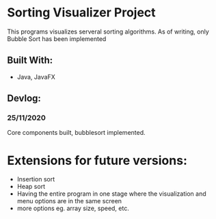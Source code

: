 # Sorting Visualizer Project

This programs visualizes serveral sorting algorithms. As of writing, only Bubble Sort has been implemented

## Built With:

- Java, JavaFX

## Devlog:

### 25/11/2020

Core components built, bubblesort implemented.

# Extensions for future versions:

- Insertion sort
- Heap sort
- Having the entire program in one stage where the visualization and menu options are in the same screen
- more options eg. array size, speed, etc.